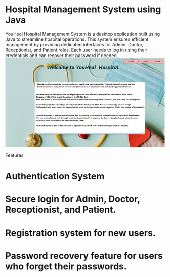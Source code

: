 # Hospital Management System using Java
YouHeal Hospital Management System is a desktop application built using Java to streamline hospital operations. This system ensures efficient management by providing dedicated interfaces for Admin, Doctor, Receptionist, and Patient roles. Each user needs to log in using their credentials and can recover their password if needed.
![Alt Text](asset/1.png)


Features
# Authentication System

# Secure login for Admin, Doctor, Receptionist, and Patient.

# Registration system for new users.

# Password recovery feature for users who forget their passwords.
